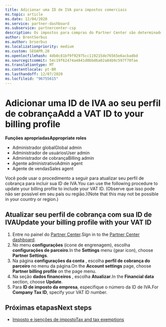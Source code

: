 ```yaml
---
title: Adicionar uma ID de IVA para impostos comerciais
ms.topic: article
ms.date: 12/04/2020
ms.service: partner-dashboard
ms.subservice: partnercenter-csp
description: Os impostos para compras do Partner Center são determinados pelo seu endereço comercial. As empresas nesses países/regiões podem fornecer seu número de IVA ou equivalente local.
author: BrentSerbus
ms.author: brserbus
ms.localizationpriority: medium
ms.custom: SEOAPR.20
ms.openlocfilehash: 4db0c81bf9f92975cc119215de76565e6acbadbd
ms.sourcegitcommit: 54c19f62474a4841d0bbd6a02a84b9c597f70fae
ms.translationtype: MT
ms.contentlocale: pt-BR
ms.lasthandoff: 12/07/2020
ms.locfileid: "96755615"
---
```

# <a name="add-a-vat-id-to-your-billing-profile"></a><span data-ttu-id="9931d-104">Adicionar uma ID de IVA ao seu perfil de cobrança</span><span class="sxs-lookup"><span data-stu-id="9931d-104">Add a VAT ID to your billing profile</span></span>

<span data-ttu-id="9931d-105">**Funções apropriadas**</span><span class="sxs-lookup"><span data-stu-id="9931d-105">**Appropriate roles**</span></span>

- <span data-ttu-id="9931d-106">Administrador global</span><span class="sxs-lookup"><span data-stu-id="9931d-106">Global admin</span></span>
- <span data-ttu-id="9931d-107">Administrador de usuários</span><span class="sxs-lookup"><span data-stu-id="9931d-107">User admin</span></span>
- <span data-ttu-id="9931d-108">Administrador de cobrança</span><span class="sxs-lookup"><span data-stu-id="9931d-108">Billing admin</span></span>
- <span data-ttu-id="9931d-109">Agente administrativo</span><span class="sxs-lookup"><span data-stu-id="9931d-109">Admin agent</span></span>
- <span data-ttu-id="9931d-110">Agente de vendas</span><span class="sxs-lookup"><span data-stu-id="9931d-110">Sales agent</span></span>

<span data-ttu-id="9931d-111">Você pode usar o procedimento a seguir para atualizar seu perfil de cobrança para incluir sua ID de IVA.</span><span class="sxs-lookup"><span data-stu-id="9931d-111">You can use the following procedure to update your billing profile to include your VAT ID.</span></span> <span data-ttu-id="9931d-112">(Observe que isso pode não ser possível em seu país ou região.)</span><span class="sxs-lookup"><span data-stu-id="9931d-112">(Note that this may not be possible in your country or region.)</span></span>

## <a name="update-your-billing-profile-with-your-vat-id"></a><span data-ttu-id="9931d-113">Atualizar seu perfil de cobrança com sua ID de IVA</span><span class="sxs-lookup"><span data-stu-id="9931d-113">Update your billing profile with your VAT ID</span></span>

1. <span data-ttu-id="9931d-114">Entre no painel do [Partner Center](https://partner.microsoft.com/dashboard/).</span><span class="sxs-lookup"><span data-stu-id="9931d-114">Sign in to the [Partner Center dashboard](https://partner.microsoft.com/dashboard/).</span></span>
2. <span data-ttu-id="9931d-115">No menu **configurações** (ícone de engrenagem), escolha **configurações de parceiro**.</span><span class="sxs-lookup"><span data-stu-id="9931d-115">In the **Settings** menu (gear icon), choose **Partner Settings**.</span></span>
3. <span data-ttu-id="9931d-116">Na página **configurações da conta** , escolha **perfil de cobrança do parceiro** no menu da página.</span><span class="sxs-lookup"><span data-stu-id="9931d-116">On the **Account settings** page, choose **Partner billing profile** on the page menu.</span></span>
4. <span data-ttu-id="9931d-117">Na seção **dados financeiros** , escolha **Atualizar**.</span><span class="sxs-lookup"><span data-stu-id="9931d-117">In the **Financial data** section, choose **Update**.</span></span>
5. <span data-ttu-id="9931d-118">Para **ID de imposto da empresa**, especifique o número da ID de IVA.</span><span class="sxs-lookup"><span data-stu-id="9931d-118">For **Company Tax ID**, specify your VAT ID number.</span></span>

## <a name="next-steps"></a><span data-ttu-id="9931d-119">Próximas etapas</span><span class="sxs-lookup"><span data-stu-id="9931d-119">Next steps</span></span>

- [<span data-ttu-id="9931d-120">Imposto e isenções de imposto</span><span class="sxs-lookup"><span data-stu-id="9931d-120">Tax and tax exemptions</span></span>](tax-and-tax-exemptions.md)
